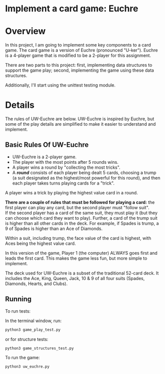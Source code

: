 # Implement a card game: Euchre

# Overview

In this project, I am going to implement some key components to a card game. 
The card game is a version of Euchre (pronounced "U-ker"). Euchre is a 4-player game 
that is modified to be a 2-player for this assignment. 

There are two parts to this project: first, implementing data structures to support 
the game play; second, implementing the game using these data structures.

Additionally, I'll start using the unittest testing module.

# Details 

The rules of UW-Euchre are below. UW-Euchre is inspired by Euchre, but 
some of the play details are simplified to make it easier to understand and implement. 

## Basic Rules Of UW-Euchre

* UW-Euchre is a 2-player game. 
* The player with the most points after 5 rounds wins. 
* A player wins a round by "collecting the most tricks".
* A **_round_** consists of each player being dealt 5 cards, choosing a trump 
(a suit designated as the highest/most powerful for this round), 
and then each player takes turns playing cards for a "trick". 

A player wins a trick by playing the highest value card in a round.

**There are a couple of rules that must be followed for playing a card:** 
the first player can play any card, but the second player must "follow suit".  
If the second player has a card of the same suit, they must play it (but they can choose 
which card they want to play). Further, a card of the trump suit is higher 
than all other cards in the deck. For example, if Spades is trump, a 9 of Spades is 
higher than an Ace of Diamonds. 

Within a suit, including trump, the face value of the 
card is highest, with Aces being the highest value card.

In this version of the game, Player 1 (the computer) ALWAYS goes first and 
leads the first card. This makes the game less fun, but more simple to implement.

The deck used for UW-Euchre is a subset of the traditional 52-card deck. 
It includes the Ace, King, Queen, Jack, 10 & 9 of all four suits (Spades, Diamonds, 
Hearts, and Clubs).

## Running 

To run tests: 

In the terminal window, run: 

```bash
python3 game_play_test.py
```
or for structure tests: 

```bash
python3 game_structures_test.py
```

To run the game: 

```shell
python3 uw_euchre.py
```
